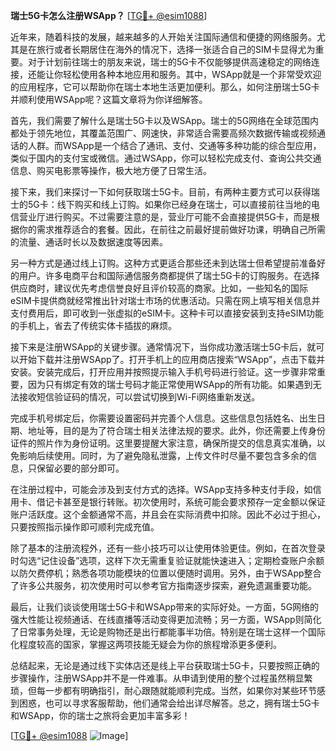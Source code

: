 **瑞士5G卡怎么注册WSApp？** [[TG💪+ @esim1088](https://t.me/s/esim1088)]

近年来，随着科技的发展，越来越多的人开始关注国际通信和便捷的网络服务。尤其是在旅行或者长期居住在海外的情况下，选择一张适合自己的SIM卡显得尤为重要。对于计划前往瑞士的朋友来说，瑞士的5G卡不仅能够提供高速稳定的网络连接，还能让你轻松使用各种本地应用和服务。其中，WSApp就是一个非常受欢迎的应用程序，它可以帮助你在瑞士本地生活更加便利。那么，如何注册瑞士5G卡并顺利使用WSApp呢？这篇文章将为你详细解答。

首先，我们需要了解什么是瑞士5G卡以及WSApp。瑞士的5G网络在全球范围内都处于领先地位，其覆盖范围广、网速快，非常适合需要高频次数据传输或视频通话的人群。而WSApp是一个结合了通讯、支付、交通等多种功能的综合型应用，类似于国内的支付宝或微信。通过WSApp，你可以轻松完成支付、查询公共交通信息、购买电影票等操作，极大地方便了日常生活。

接下来，我们来探讨一下如何获取瑞士5G卡。目前，有两种主要方式可以获得瑞士的5G卡：线下购买和线上订购。如果你已经身在瑞士，可以直接前往当地的电信营业厅进行购买。不过需要注意的是，营业厅可能不会直接提供5G卡，而是根据你的需求推荐适合的套餐。因此，在前往之前最好提前做好功课，明确自己所需的流量、通话时长以及数据速度等因素。

另一种方式是通过线上订购。这种方式更适合那些还未到达瑞士但希望提前准备好的用户。许多电商平台和国际通信服务商都提供了瑞士5G卡的订购服务。在选择供应商时，建议优先考虑信誉良好且评价较高的商家。比如，一些知名的国际eSIM卡提供商就经常推出针对瑞士市场的优惠活动。只需在网上填写相关信息并支付费用后，即可收到一张虚拟的eSIM卡。这种卡可以直接安装到支持eSIM功能的手机上，省去了传统实体卡插拔的麻烦。

接下来是注册WSApp的关键步骤。通常情况下，当你成功激活瑞士5G卡后，就可以开始下载并注册WSApp了。打开手机上的应用商店搜索“WSApp”，点击下载并安装。安装完成后，打开应用并按照提示输入手机号码进行验证。这一步骤非常重要，因为只有绑定有效的瑞士号码才能正常使用WSApp的所有功能。如果遇到无法接收短信验证码的情况，可以尝试切换到Wi-Fi网络重新发送。

完成手机号绑定后，你需要设置密码并完善个人信息。这些信息包括姓名、出生日期、地址等，目的是为了符合瑞士相关法律法规的要求。此外，你还需要上传身份证件的照片作为身份证明。这里要提醒大家注意，确保所提交的信息真实准确，以免影响后续使用。同时，为了避免隐私泄露，上传文件时尽量不要包含多余的信息，只保留必要的部分即可。

在注册过程中，可能会涉及到支付方式的选择。WSApp支持多种支付手段，如信用卡、借记卡甚至是银行转账。初次使用时，系统可能会要求预存一定金额以保证账户活跃度。这个金额通常不高，并且会在实际消费中扣除。因此不必过于担心，只要按照指示操作即可顺利完成充值。

除了基本的注册流程外，还有一些小技巧可以让使用体验更佳。例如，在首次登录时勾选“记住设备”选项，这样下次无需重复验证就能快速进入；定期检查账户余额以防欠费停机；熟悉各项功能模块的位置以便随时调用。另外，由于WSApp整合了许多公共服务，初次使用时可以参考官方指南逐步探索，避免遗漏重要功能。

最后，让我们谈谈使用瑞士5G卡和WSApp带来的实际好处。一方面，5G网络的强大性能让视频通话、在线直播等活动变得更加流畅；另一方面，WSApp则简化了日常事务处理，无论是购物还是出行都能事半功倍。特别是在瑞士这样一个国际化程度较高的国家，掌握这两项技能无疑会为你的旅程增添更多便利。

总结起来，无论是通过线下实体店还是线上平台获取瑞士5G卡，只要按照正确的步骤操作，注册WSApp并不是一件难事。从申请到使用的整个过程虽然稍显繁琐，但每一步都有明确指引，耐心跟随就能顺利完成。当然，如果你对某些环节感到困惑，也可以寻求客服帮助，他们通常会给出详尽解答。总之，拥有瑞士5G卡和WSApp，你的瑞士之旅将会更加丰富多彩！

[[TG💪+ @esim1088](https://t.me/s/esim1088) ![Image](https://i.postimg.cc/4NQfJmqS/Snipaste-2025-05-13-00-14-12.png)]